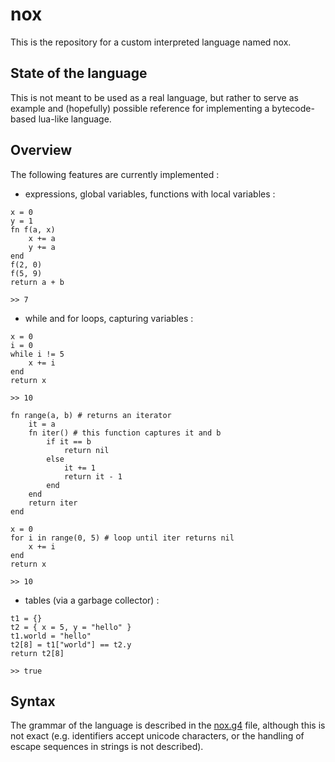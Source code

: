 # nox

This is the repository for a custom interpreted language named nox.

## State of the language

This is not meant to be used as a real language, but rather to serve as example and (hopefully) possible reference for implementing a bytecode-based lua-like language.

## Overview

The following features are currently implemented :

- expressions, global variables, functions with local variables :
```
x = 0
y = 1
fn f(a, x)
    x += a
    y += a
end
f(2, 0)
f(5, 9)
return a + b
```
```
>> 7
```

- while and for loops, capturing variables :
```
x = 0
i = 0
while i != 5
    x += i
end
return x
```
```
>> 10
```

```
fn range(a, b) # returns an iterator
    it = a
    fn iter() # this function captures it and b
        if it == b
            return nil
        else
            it += 1
            return it - 1
        end
    end
    return iter
end

x = 0
for i in range(0, 5) # loop until iter returns nil
    x += i
end
return x
```
```
>> 10
```

- tables (via a garbage collector) :
```
t1 = {}
t2 = { x = 5, y = "hello" }
t1.world = "hello"
t2[8] = t1["world"] == t2.y
return t2[8]
```
```
>> true
```

## Syntax

The grammar of the language is described in the [nox.g4](./nox.g4) file, although this is not exact (e.g. identifiers accept unicode characters, or the handling of escape sequences in strings is not described).
